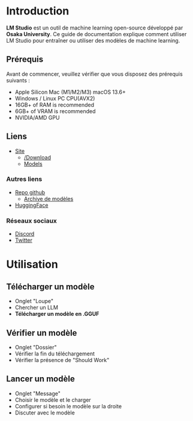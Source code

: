 # Introduction
**__LM Studio__** est un outil de machine learning open-source développé par **__Osaka University__**. 
Ce guide de documentation explique comment utiliser LM Studio pour entraîner ou utiliser des modèles de machine learning.

## Prérequis
Avant de commencer, veuillez vérifier que vous disposez des prérequis suivants :
- Apple Silicon Mac (M1/M2/M3) macOS 13.6+
- Windows / Linux PC CPU(AVX2)
- 16GB+ of RAM is recommended
- 6GB+ of VRAM is recommended
- NVIDIA/AMD GPU

## Liens
- [Site](https://lmstudio.ai/)
  - [/Download](https://lmstudio.ai/download)
  - [Models](https://lmstudio.ai/models)
### Autres liens
- [Repo github](https://github.com/lmstudio-ai)
  - [Archive de modèles](https://github.com/lmstudio-ai/model-catalog/tree/main/models)
- [HuggingFace](https://huggingface.co/lmstudio-ai)
### Réseaux sociaux
- [Discord](https://discord.com/invite/aPQfnNkxGC)
- [Twitter](https://twitter.com/lmstudioai)

# Utilisation
## Télécharger un modèle
- Onglet "Loupe"
- Chercher un LLM
- __Télécharger un modèle en **.GGUF**__

## Vérifier un modèle
- Onglet "Dossier"
- Vérifier la fin du téléchargement
- Vérifier la présence de "Should Work"

## Lancer un modèle
- Onglet "Message"
- Choisir le modèle et le charger
- Configurer si besoin le modèle sur la droite
- Discuter avec le modèle
